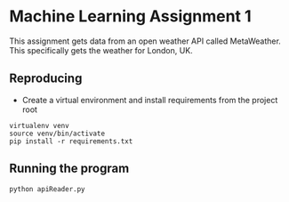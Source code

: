 # Machine Learning Assignment 1

This assignment gets data from an open weather API called MetaWeather. This specifically gets the weather for London, UK.

## Reproducing
- Create a virtual environment and install requirements from the project root
```
virtualenv venv
source venv/bin/activate
pip install -r requirements.txt
```


## Running the program
```
python apiReader.py
```